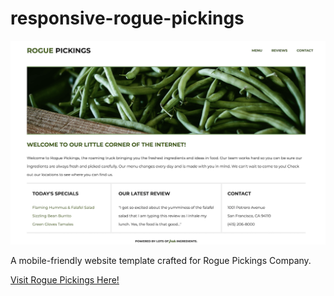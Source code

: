 # responsive-rogue-pickings

 ![Rogue Snapshot](img/rogue-snap.png)


A mobile-friendly website template crafted for Rogue Pickings Company.

<a href="https://lee77carter.github.io/coding-responsive-rogue-pickings-01-starter-code/">Visit Rogue Pickings Here!</a>  